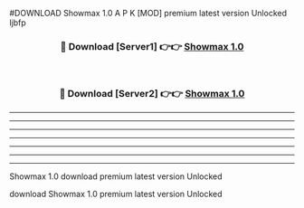#DOWNLOAD Showmax 1.0  A P K [MOD] premium latest version Unlocked ljbfp 



<div align="center">
<h3>🔴 Download [Server1] 👉👉 <a href="https://apkdownload6.web.app/">Showmax 1.0 </a></h3><br>

<h3>🔴 Download [Server2] 👉👉 <a href="https://apkdownload6.web.app/">Showmax 1.0 </a></h3>
</div>





----------------------------------------------------------

----------------------------------------------------------

----------------------------------------------------------

----------------------------------------------------------

----------------------------------------------------------

----------------------------------------------------------

----------------------------------------------------------

Showmax 1.0  download premium latest version Unlocked

download Showmax 1.0  premium latest version Unlocked
